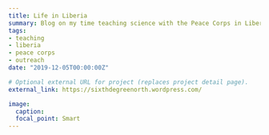 ```yaml
---
title: Life in Liberia
summary: Blog on my time teaching science with the Peace Corps in Liberia
tags:
- teaching
- liberia
- peace corps
- outreach
date: "2019-12-05T00:00:00Z"

# Optional external URL for project (replaces project detail page).
external_link: https://sixthdegreenorth.wordpress.com/

image:
  caption:
  focal_point: Smart
---
```



